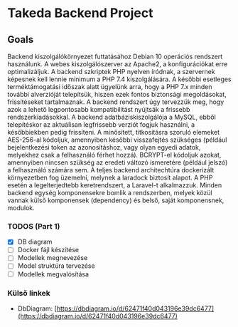 # Takeda Backend Project

## Goals

Backend kiszolgálókörnyezet futtatásához Debian 10 operációs rendszert használunk. A webes kiszolgálószerver az Apache2, a konfigurációkat erre optimalizáljuk. A backend szkriptek PHP nyelven íródnak, a szervernek képesnek kell lennie minimum a PHP 7.4 kiszolgálására. A későbbi esetleges terméktámogatási időszak alatt ügyelünk arra, hogy a PHP 7.x minden további alverzióját telepítsük, hiszen ezek fontos biztonsági megoldásokat, frissítéseket tartalmaznak. A backend rendszert úgy tervezzük meg, hogy azok a lehető legpontosabb kompatibilitást nyújtsák a frissebb rendszerkiadásokkal. A backend adatbáziskiszolgálója a MySQL, ebből telepítéskor az aktuálisan legfrissebb verziót fogjuk használni, a későbbiekben pedig frissíteni.
A minősített, titkosításra szoruló elemeket AES-256-al kódoljuk, amennyiben későbbi visszafejtés szükséges (például bejelentkezési token az azonosításhoz, vagy olyan egyedi adatok, melyekhez csak a felhasználó férhet hozzá). BCRYPT-el kódoljuk azokat, amennyiben nincsen szükség az eredeti változó ismeretére (például jelszó) a felhasználó számára sem.
A teljes backend architechtúra dockerizált környezetben fog üzemelni, melynek a laradock biztosít alapot. A PHP esetén a legelterjedtebb keretrendszert, a Laravel-t alkalmazzuk.
Minden backend egység komponensekre bomlik a rendszerben, melyek közül vannak külső komponensek (dependency) és belső, saját komponensnek, modulok.

### TODOS (Part 1)

- [x] DB diagram
- [ ] Docker fájl készítése
- [ ] Modellek megnevezése
- [ ] Model struktúra tervezése
- [ ] Modellek megvalósítása

### Külső linkek

 - DbDiagram: [https://dbdiagram.io/d/62471f40d043196e39dc6477](https://dbdiagram.io/d/62471f40d043196e39dc6477)